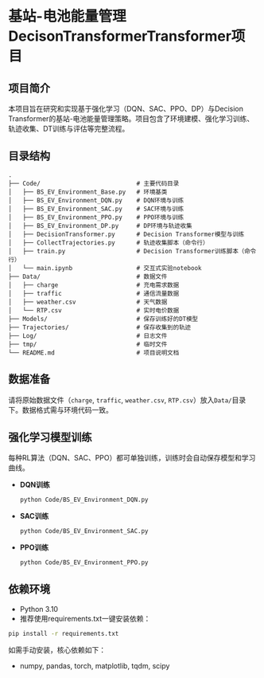 # 基站-电池能量管理DecisonTransformerTransformer项目

## 项目简介

本项目旨在研究和实现基于强化学习（DQN、SAC、PPO、DP）与Decision Transformer的基站-电池能量管理策略。项目包含了环境建模、强化学习训练、轨迹收集、DT训练与评估等完整流程。

## 目录结构

```
.
├── Code/                           # 主要代码目录
│   ├── BS_EV_Environment_Base.py   # 环境基类
│   ├── BS_EV_Environment_DQN.py    # DQN环境与训练
│   ├── BS_EV_Environment_SAC.py    # SAC环境与训练
│   ├── BS_EV_Environment_PPO.py    # PPO环境与训练
│   ├── BS_EV_Environment_DP.py     # DP环境与轨迹收集
│   ├── DecisionTransformer.py      # Decision Transformer模型与训练
│   ├── CollectTrajectories.py      # 轨迹收集脚本（命令行）
│   ├── train.py                    # Decision Transformer训练脚本（命令行）
│   └── main.ipynb                  # 交互式实验notebook
├── Data/                           # 数据文件
│   ├── charge                      # 充电需求数据
│   ├── traffic                     # 通信流量数据
│   ├── weather.csv                 # 天气数据
│   └── RTP.csv                     # 实时电价数据
├── Models/                         # 保存训练好的DT模型
├── Trajectories/                   # 保存收集到的轨迹
├── Log/                            # 日志文件
├── tmp/                            # 临时文件
└── README.md                       # 项目说明文档
```

## 数据准备

请将原始数据文件（`charge`, `traffic`, `weather.csv`, `RTP.csv`）放入`Data/`目录下。数据格式需与环境代码一致。

## 强化学习模型训练

每种RL算法（DQN、SAC、PPO）都可单独训练，训练时会自动保存模型和学习曲线。

- **DQN训练**  
  ```bash
  python Code/BS_EV_Environment_DQN.py
  ```

- **SAC训练**  
  ```bash
  python Code/BS_EV_Environment_SAC.py
  ```

- **PPO训练**  
  ```bash
  python Code/BS_EV_Environment_PPO.py
  ```

## 依赖环境

- Python 3.10
- 推荐使用requirements.txt一键安装依赖：

```bash
pip install -r requirements.txt
```

如需手动安装，核心依赖如下：
- numpy, pandas, torch, matplotlib, tqdm, scipy
